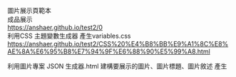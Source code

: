 圖片展示頁範本  
成品展示  
https://anshaer.github.io/test2/0  
利用CSS 主題變數生成器
產生variables.css  
https://anshaer.github.io/test2/CSS%20%E4%B8%BB%E9%A1%8C%E8%AE%8A%E6%95%B8%E7%94%9F%E6%88%90%E5%99%A8.html  

  
利用圖片專案 JSON 生成器.html
建構要展示的圖片、圖片標題、圖片敘述
產生

